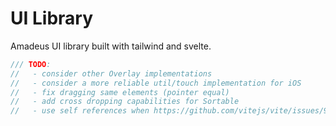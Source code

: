 # UI Library

Amadeus UI library built with tailwind and svelte.

```js
/// TODO:
//   - consider other Overlay implementations
//   - consider a more reliable util/touch implementation for iOS
//   - fix dragging same elements (pointer equal)
//   - add cross dropping capabilities for Sortable
//   - use self references when https://github.com/vitejs/vite/issues/9731 is fixed
```